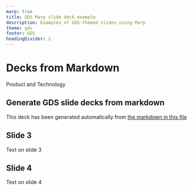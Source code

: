 ```yaml
---
marp: true
title: GDS Marp slide deck example
description: Examples of GDS-themed slides using Marp
theme: gds
footer: GDS
headingDivider: 2
---
```


<!-- _class: title -->

# Decks from Markdown

Product and Technology

## Generate GDS slide decks from markdown

This deck has been generated automatically from [the markdown in this file](https://raw.githubusercontent.com/timpaul/gds-marp-deck/master/PITCHME.md)

## Slide 3

Text on slide 3

## Slide 4

Text on slide 4
